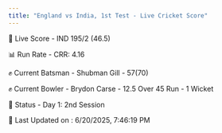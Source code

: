 ```yaml
---
title: "England vs India, 1st Test - Live Cricket Score"
---
```


🔴 Live Score - IND 195/2 (46.5)  

📊 Run Rate - CRR: 4.16  

✊ Current Batsman - Shubman Gill - 57(70)  

✊ Current Bowler - Brydon Carse - 12.5 Over 45 Run - 1 Wicket  

📑 Status - Day 1: 2nd Session

📝 Last Updated on : 6/20/2025, 7:46:19 PM  

